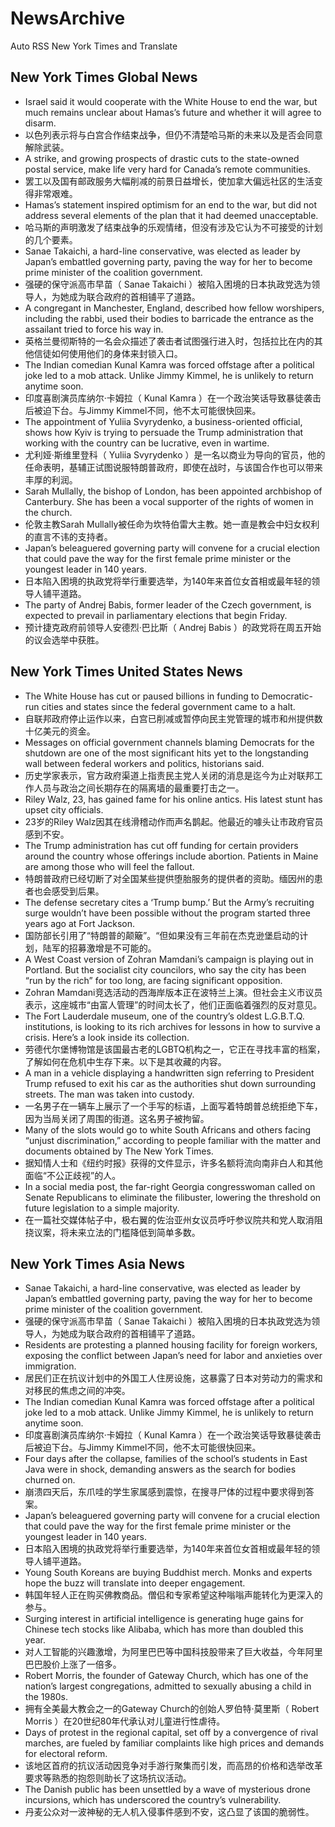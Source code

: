 # NewsArchive
Auto RSS New York Times and Translate

## New York Times Global News
* Israel said it would cooperate with the White House to end the war, but much remains unclear about Hamas’s future and whether it will agree to disarm.
* 以色列表示将与白宫合作结束战争，但仍不清楚哈马斯的未来以及是否会同意解除武装。
* A strike, and growing prospects of drastic cuts to the state-owned postal service, make life very hard for Canada’s remote communities.
* 罢工以及国有邮政服务大幅削减的前景日益增长，使加拿大偏远社区的生活变得非常艰难。
* Hamas’s statement inspired optimism for an end to the war, but did not address several elements of the plan that it had deemed unacceptable.
* 哈马斯的声明激发了结束战争的乐观情绪，但没有涉及它认为不可接受的计划的几个要素。
* Sanae Takaichi, a hard-line conservative, was elected as leader by Japan’s embattled governing party, paving the way for her to become prime minister of the coalition government.
* 强硬的保守派高市早苗（ Sanae Takaichi ）被陷入困境的日本执政党选为领导人，为她成为联合政府的首相铺平了道路。
* A congregant in Manchester, England, described how fellow worshipers, including the rabbi, used their bodies to barricade the entrance as the assailant tried to force his way in.
* 英格兰曼彻斯特的一名会众描述了袭击者试图强行进入时，包括拉比在内的其他信徒如何使用他们的身体来封锁入口。
* The Indian comedian Kunal Kamra was forced offstage after a political joke led to a mob attack. Unlike Jimmy Kimmel, he is unlikely to return anytime soon.
* 印度喜剧演员库纳尔·卡姆拉（ Kunal Kamra ）在一个政治笑话导致暴徒袭击后被迫下台。与Jimmy Kimmel不同，他不太可能很快回来。
* The appointment of Yuliia Svyrydenko, a business-oriented official, shows how Kyiv is trying to persuade the Trump administration that working with the country can be lucrative, even in wartime.
* 尤利娅·斯维里登科（ Yuliia Svyrydenko ）是一名以商业为导向的官员，他的任命表明，基辅正试图说服特朗普政府，即使在战时，与该国合作也可以带来丰厚的利润。
* Sarah Mullally, the bishop of London, has been appointed archbishop of Canterbury. She has been a vocal supporter of the rights of women in the church.
* 伦敦主教Sarah Mullally被任命为坎特伯雷大主教。她一直是教会中妇女权利的直言不讳的支持者。
* Japan’s beleaguered governing party will convene for a crucial election that could pave the way for the first female prime minister or the youngest leader in 140 years.
* 日本陷入困境的执政党将举行重要选举，为140年来首位女首相或最年轻的领导人铺平道路。
* The party of Andrej Babis, former leader of the Czech government, is expected to prevail in parliamentary elections that begin Friday.
* 预计捷克政府前领导人安德烈·巴比斯（ Andrej Babis ）的政党将在周五开始的议会选举中获胜。

## New York Times United States News
* The White House has cut or paused billions in funding to Democratic-run cities and states since the federal government came to a halt.
* 自联邦政府停止运作以来，白宫已削减或暂停向民主党管理的城市和州提供数十亿美元的资金。
* Messages on official government channels blaming Democrats for the shutdown are one of the most significant hits yet to the longstanding wall between federal workers and politics, historians said.
* 历史学家表示，官方政府渠道上指责民主党人关闭的消息是迄今为止对联邦工作人员与政治之间长期存在的隔离墙的最重要打击之一。
* Riley Walz, 23, has gained fame for his online antics. His latest stunt has upset city officials.
* 23岁的Riley Walz因其在线滑稽动作而声名鹊起。他最近的噱头让市政府官员感到不安。
* The Trump administration has cut off funding for certain providers around the country whose offerings include abortion. Patients in Maine are among those who will feel the fallout.
* 特朗普政府已经切断了对全国某些提供堕胎服务的提供者的资助。缅因州的患者也会感受到后果。
* The defense secretary cites a ‘Trump bump.’ But the Army’s recruiting surge wouldn’t have been possible without the program started three years ago at Fort Jackson.
* 国防部长引用了“特朗普的颠簸”。“但如果没有三年前在杰克逊堡启动的计划，陆军的招募激增是不可能的。
* A West Coast version of Zohran Mamdani’s campaign is playing out in Portland. But the socialist city councilors, who say the city has been “run by the rich” for too long, are facing significant opposition.
* Zohran Mamdani竞选活动的西海岸版本正在波特兰上演。但社会主义市议员表示，这座城市“由富人管理”的时间太长了，他们正面临着强烈的反对意见。
* The Fort Lauderdale museum, one of the country’s oldest L.G.B.T.Q. institutions, is looking to its rich archives for lessons in how to survive a crisis. Here’s a look inside its collection.
* 劳德代尔堡博物馆是该国最古老的LGBTQ机构之一，它正在寻找丰富的档案，了解如何在危机中生存下来。以下是其收藏的内容。
* A man in a vehicle displaying a handwritten sign referring to President Trump refused to exit his car as the authorities shut down surrounding streets. The man was taken into custody.
* 一名男子在一辆车上展示了一个手写的标语，上面写着特朗普总统拒绝下车，因为当局关闭了周围的街道。这名男子被拘留。
* Many of the slots would go to white South Africans and others facing “unjust discrimination,” according to people familiar with the matter and documents obtained by The New York Times.
* 据知情人士和《纽约时报》获得的文件显示，许多名额将流向南非白人和其他面临“不公正歧视”的人。
* In a social media post, the far-right Georgia congresswoman called on Senate Republicans to eliminate the filibuster, lowering the threshold on future legislation to a simple majority.
* 在一篇社交媒体帖子中，极右翼的佐治亚州女议员呼吁参议院共和党人取消阻挠议案，将未来立法的门槛降低到简单多数。

## New York Times Asia News
* Sanae Takaichi, a hard-line conservative, was elected as leader by Japan’s embattled governing party, paving the way for her to become prime minister of the coalition government.
* 强硬的保守派高市早苗（ Sanae Takaichi ）被陷入困境的日本执政党选为领导人，为她成为联合政府的首相铺平了道路。
* Residents are protesting a planned housing facility for foreign workers, exposing the conflict between Japan’s need for labor and anxieties over immigration.
* 居民们正在抗议计划中的外国工人住房设施，这暴露了日本对劳动力的需求和对移民的焦虑之间的冲突。
* The Indian comedian Kunal Kamra was forced offstage after a political joke led to a mob attack. Unlike Jimmy Kimmel, he is unlikely to return anytime soon.
* 印度喜剧演员库纳尔·卡姆拉（ Kunal Kamra ）在一个政治笑话导致暴徒袭击后被迫下台。与Jimmy Kimmel不同，他不太可能很快回来。
* Four days after the collapse, families of the school’s students in East Java were in shock, demanding answers as the search for bodies churned on.
* 崩溃四天后，东爪哇的学生家属感到震惊，在搜寻尸体的过程中要求得到答案。
* Japan’s beleaguered governing party will convene for a crucial election that could pave the way for the first female prime minister or the youngest leader in 140 years.
* 日本陷入困境的执政党将举行重要选举，为140年来首位女首相或最年轻的领导人铺平道路。
* Young South Koreans are buying Buddhist merch. Monks and experts hope the buzz will translate into deeper engagement.
* 韩国年轻人正在购买佛教商品。僧侣和专家希望这种嗡嗡声能转化为更深入的参与。
* Surging interest in artificial intelligence is generating huge gains for Chinese tech stocks like Alibaba, which has more than doubled this year.
* 对人工智能的兴趣激增，为阿里巴巴等中国科技股带来了巨大收益，今年阿里巴巴股价上涨了一倍多。
* Robert Morris, the founder of Gateway Church, which has one of the nation’s largest congregations, admitted to sexually abusing a child in the 1980s.
* 拥有全美最大教会之一的Gateway Church的创始人罗伯特·莫里斯（ Robert Morris ）在20世纪80年代承认对儿童进行性虐待。
* Days of protest in the regional capital, set off by a convergence of rival marches, are fueled by familiar complaints like high prices and demands for electoral reform.
* 该地区首府的抗议活动因竞争对手游行聚集而引发，而高昂的价格和选举改革要求等熟悉的抱怨则助长了这场抗议活动。
* The Danish public has been unsettled by a wave of mysterious drone incursions, which has underscored the country’s vulnerability.
* 丹麦公众对一波神秘的无人机入侵事件感到不安，这凸显了该国的脆弱性。

